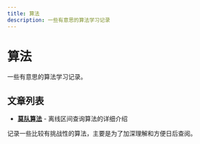 ```yaml
---
title: 算法
description: 一些有意思的算法学习记录
---
```


# 算法

一些有意思的算法学习记录。

## 文章列表

- **[莫队算法](./mosalgorithm/)** - 离线区间查询算法的详细介绍

记录一些比较有挑战性的算法，主要是为了加深理解和方便日后查阅。